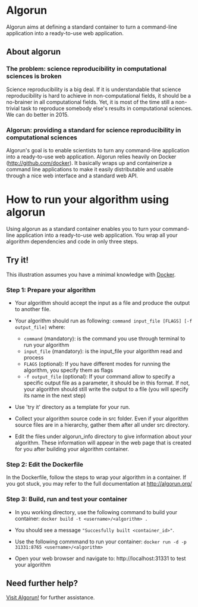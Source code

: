 # Algorun

Algorun aims at defining a standard container to turn a command-line application into a ready-to-use web application.

## About algorun

### The problem: science reproducibility in computational sciences is broken

Science reproducibility is a big deal. If it is understandable that science reproducibility is hard to achieve in non-computational fields, it should be a no-brainer in all computational fields. Yet, it is most of the time still a non-trivial task to reproduce somebody else's results in computational sciences. We can do better in 2015.

### Algorun: providing a standard for science reproducibility in computational sciences

Algorun's goal is to enable scientists to turn any command-line application into a ready-to-use web application. Algorun relies heavily on Docker (http://github.com/docker). It basically wraps up and containerize a command line applications to make it easily distributable and usable through a nice web interface and a standard web API.

# How to run your algorithm using algorun

Using algorun as a standard container enables you to turn your command-line application into a ready-to-use web application.
You wrap all your algorithm dependencies and code in only three steps.

## Try it!

This illustration assumes you have a minimal knowledge with [Docker](https://www.docker.com/).

### Step 1: Prepare your algorithm

- Your algorithm should accept the input as a file and produce the output to another file.

- Your algorithm should run as following:
`command input_file [FLAGS] [-f output_file]` where:
  * `command` (mandatory): is the command you use through terminal to run your algorithm
  * `input_file` (mandatory): is the input_file your algorithm read and process
  * `FLAGS` (optional): If you have different modes for running the algorithm, you specify them as flags
  * `-f output_file` (optional): If your command allow to specify a specific output file as a parameter, it should be in this format. If not, your algorithm should still write the output to a file (you will specify its name in the next step)

- Use 'try it' directory as a template for your run.

- Collect your algorithm source code in src folder. Even if your algorithm source files are in a hierarchy, gather them after all under src directory.

- Edit the files under algorun_info directory to give information about your algorithm. These information will appear in the web page that is created for you after building your algorithm container.

### Step 2: Edit the Dockerfile

In the Dockerfile, follow the steps to wrap your algorithm in a container. If you got stuck, you may refer to the full documentation at http://algorun.org/

### Step 3: Build, run and test your container

- In you working directory, use the following command to build your container:
`docker build -t <username>/<algorithm> .`

- You should see a message `"Succesfully built <container_id>"`.

- Use the following commmand to run your container:
`docker run -d -p 31331:8765 <username>/<algorithm>`

- Open your web browser and navigate to: http://localhost:31331 to test your algorithm

## Need further help?

[Visit Algorun!](http://algorun.org) for further assistance.
